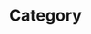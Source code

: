 ---
title : "Category"
layout : categories
permalink : /categories/
author profile : true
sidebar main : true
---